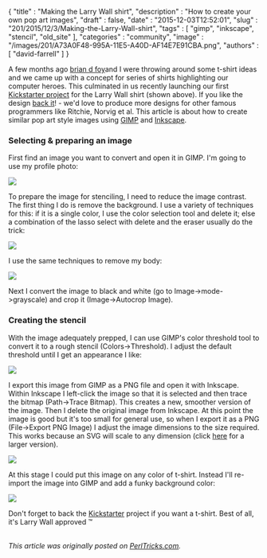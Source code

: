 {
   "title" : "Making the Larry Wall shirt",
   "description" : "How to create your own pop art images",
   "draft" : false,
   "date" : "2015-12-03T12:52:01",
   "slug" : "201/2015/12/3/Making-the-Larry-Wall-shirt",
   "tags" : [
      "gimp",
      "inkscape",
      "stencil",
      "old_site"
   ],
   "categories" : "community",
   "image" : "/images/201/A73A0F48-995A-11E5-A40D-AF14E7E91CBA.png",
   "authors" : [
      "david-farrell"
   ]
}


A few months ago [brian d foy](http://www.learning-perl.com/)and I were throwing around some t-shirt ideas and we came up with a concept for series of shirts highlighting our computer heroes. This culminated in us recently launching our first [Kickstarter project](https://www.kickstarter.com/projects/1422827986/heroes-of-the-revolution-t-shirts-larry-wall) for the Larry Wall shirt (shown above). If you like the design [back it](https://www.kickstarter.com/projects/1422827986/heroes-of-the-revolution-t-shirts-larry-wall)! - we'd love to produce more designs for other famous programmers like Ritchie, Norvig et al. This article is about how to create similar pop art style images using [GIMP](http://www.gimp.org/) and [Inkscape](https://inkscape.org/en/).

### Selecting & preparing an image

First find an image you want to convert and open it in GIMP. I'm going to use my profile photo:

![](/images/201/0BwRnByTz2iUXNWNOWmlnb1lxT1E)

To prepare the image for stenciling, I need to reduce the image contrast. The first thing I do is remove the background. I use a variety of techniques for this: if it is a single color, I use the color selection tool and delete it; else a combination of the lasso select with delete and the eraser usually do the trick:

![](/images/201/0BwRnByTz2iUXSEN5ZHBTOFRvcHM)

I use the same techniques to remove my body:

![](/images/201/0BwRnByTz2iUXd3FCS0tsZ2hRSVE)

Next I convert the image to black and white (go to Image-\>mode-\>grayscale) and crop it (Image-\>Autocrop Image).

### Creating the stencil

With the image adequately prepped, I can use GIMP's color threshold tool to convert it to a rough stencil (Colors-\>Threshold). I adjust the default threshold until I get an appearance I like:

![](/images/201/0BwRnByTz2iUXTE9aR0F6RGNSVkk)

I export this image from GIMP as a PNG file and open it with Inkscape. Within Inkscape I left-click the image so that it is selected and then trace the bitmap (Path-\>Trace Bitmap). This creates a new, smoother version of the image. Then I delete the original image from Inkscape. At this point the image is good but it's too small for general use, so when I export it as a PNG (File-\>Export PNG Image) I adjust the image dimensions to the size required. This works because an SVG will scale to any dimension (click [here](/images/201/0BwRnByTz2iUXQnJvajhCY3VWMmM) for a larger version).

![](/images/201/0BwRnByTz2iUXc1l5NXlldGV4OE0)

At this stage I could put this image on any color of t-shirt. Instead I'll re-import the image into GIMP and add a funky background color:

![](/images/201/0BwRnByTz2iUXeUs0WGpVdDQ1Q0E)

Don't forget to back the [Kickstarter](https://www.kickstarter.com/projects/1422827986/heroes-of-the-revolution-t-shirts-larry-wall) project if you want a t-shirt. Best of all, it's Larry Wall approved ™

\
*This article was originally posted on [PerlTricks.com](http://perltricks.com).*
